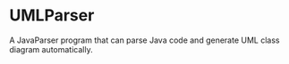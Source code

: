 # UMLParser

A JavaParser program that can parse Java code and generate UML class diagram automatically.
